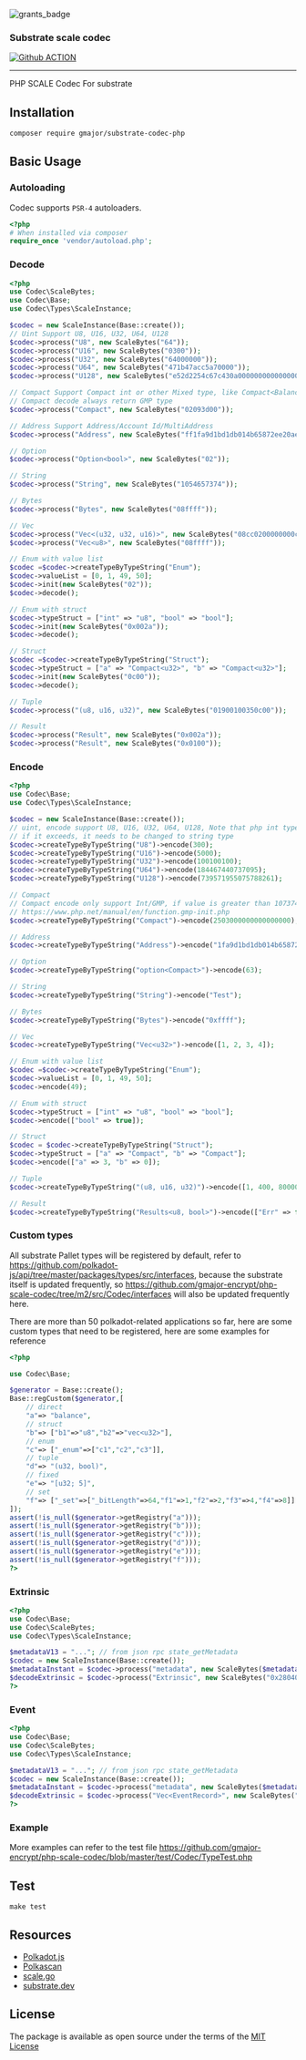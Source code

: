 ![grants_badge](./grants_badge.png)

### Substrate scale codec

[![Github ACTION](https://github.com/gmajor-encrypt/php-scale-codec/actions/workflows/ci.yml/badge.svg)](https://github.com/gmajor-encrypt/php-scale-codec/actions)

---
PHP SCALE Codec For substrate


## Installation

```sh
composer require gmajor/substrate-codec-php
```

## Basic Usage

### Autoloading

Codec supports `PSR-4` autoloaders.

```php
<?php
# When installed via composer
require_once 'vendor/autoload.php';
```


### Decode

```php
<?php
use Codec\ScaleBytes;
use Codec\Base;
use Codec\Types\ScaleInstance;

$codec = new ScaleInstance(Base::create());
// Uint Support U8, U16, U32, U64, U128
$codec->process("U8", new ScaleBytes("64"));
$codec->process("U16", new ScaleBytes("0300"));
$codec->process("U32", new ScaleBytes("64000000"));
$codec->process("U64", new ScaleBytes("471b47acc5a70000"));
$codec->process("U128", new ScaleBytes("e52d2254c67c430a0000000000000000"));

// Compact Support Compact int or other Mixed type, like Compact<Balance>
// Compact decode always return GMP type 
$codec->process("Compact", new ScaleBytes("02093d00"));

// Address Support Address/Account Id/MultiAddress
$codec->process("Address", new ScaleBytes("ff1fa9d1bd1db014b65872ee20aee4fd4d3a942d95d3357f463ea6c799130b6318"));

// Option
$codec->process("Option<bool>", new ScaleBytes("02"));

// String 
$codec->process("String", new ScaleBytes("1054657374"));

// Bytes
$codec->process("Bytes", new ScaleBytes("08ffff"));

// Vec
$codec->process("Vec<(u32, u32, u16)>", new ScaleBytes("08cc0200000000ce0200000001"));
$codec->process("Vec<u8>", new ScaleBytes("08ffff"));

// Enum with value list
$codec =$codec->createTypeByTypeString("Enum");
$codec->valueList = [0, 1, 49, 50];
$codec->init(new ScaleBytes("02"));
$codec->decode();

// Enum with struct 
$codec->typeStruct = ["int" => "u8", "bool" => "bool"];
$codec->init(new ScaleBytes("0x002a"));
$codec->decode();

// Struct
$codec =$codec->createTypeByTypeString("Struct");
$codec->typeStruct = ["a" => "Compact<u32>", "b" => "Compact<u32>"];
$codec->init(new ScaleBytes("0c00"));
$codec->decode();

// Tuple
$codec->process("(u8, u16, u32)", new ScaleBytes("01900100350c00"));

// Result
$codec->process("Result", new ScaleBytes("0x002a"));
$codec->process("Result", new ScaleBytes("0x0100"));
```

### Encode

```php
<?php
use Codec\Base;
use Codec\Types\ScaleInstance;

$codec = new ScaleInstance(Base::create());
// uint, encode support U8, U16, U32, U64, U128, Note that php int type support needs to be less than 9223372036854775807, 
// if it exceeds, it needs to be changed to string type
$codec->createTypeByTypeString("U8")->encode(300);
$codec->createTypeByTypeString("U16")->encode(5000);
$codec->createTypeByTypeString("U32")->encode(100100100);
$codec->createTypeByTypeString("U64")->encode(184467440737095);
$codec->createTypeByTypeString("U128")->encode(739571955075788261);

// Compact
// Compact encode only support Int/GMP, if value is greater than 1073741823 (2**30-1), please use GMP type
// https://www.php.net/manual/en/function.gmp-init.php
$codec->createTypeByTypeString("Compact")->encode(2503000000000000000);

// Address
$codec->createTypeByTypeString("Address")->encode("1fa9d1bd1db014b65872ee20aee4fd4d3a942d95d3357f463ea6c799130b6318");

// Option
$codec->createTypeByTypeString("option<Compact>")->encode(63);

// String
$codec->createTypeByTypeString("String")->encode("Test");

// Bytes
$codec->createTypeByTypeString("Bytes")->encode("0xffff");

// Vec
$codec->createTypeByTypeString("Vec<u32>")->encode([1, 2, 3, 4]);

// Enum with value list
$codec =$codec->createTypeByTypeString("Enum");
$codec->valueList = [0, 1, 49, 50];
$codec->encode(49);

// Enum with struct 
$codec->typeStruct = ["int" => "u8", "bool" => "bool"];
$codec->encode(["bool" => true]);

// Struct
$codec = $codec->createTypeByTypeString("Struct");
$codec->typeStruct = ["a" => "Compact", "b" => "Compact"];
$codec->encode(["a" => 3, "b" => 0]);

// Tuple
$codec->createTypeByTypeString("(u8, u16, u32)")->encode([1, 400, 800000]);

// Result
$codec->createTypeByTypeString("Results<u8, bool>")->encode(["Err" => false]);

```

### Custom types

All substrate Pallet types will be registered by default, refer to https://github.com/polkadot-js/api/tree/master/packages/types/src/interfaces, 
because the substrate itself is updated frequently, so https://github.com/gmajor-encrypt/php-scale-codec/tree/m2/src/Codec/interfaces 
will also be updated frequently here.

There are more than 50 polkadot-related applications so far, 
here are some custom types that need to be registered, here are some examples for reference

```php
<?php

use Codec\Base;

$generator = Base::create();
Base::regCustom($generator,[
    // direct
    "a"=> "balance",
    // struct      
    "b"=> ["b1"=>"u8","b2"=>"vec<u32>"],
    // enum
    "c"=> ["_enum"=>["c1","c2","c3"]],
    // tuple
    "d"=> "(u32, bool)",
    // fixed
    "e"=> "[u32; 5]",
    // set
    "f"=> ["_set"=>["_bitLength"=>64,"f1"=>1,"f2"=>2,"f3"=>4,"f4"=>8]]
]);
assert(!is_null($generator->getRegistry("a")));
assert(!is_null($generator->getRegistry("b")));
assert(!is_null($generator->getRegistry("c")));
assert(!is_null($generator->getRegistry("d")));
assert(!is_null($generator->getRegistry("e")));
assert(!is_null($generator->getRegistry("f")));
?>
```

### Extrinsic

```php
<?php
use Codec\Base;
use Codec\ScaleBytes;
use Codec\Types\ScaleInstance;

$metadataV13 = "..."; // from json rpc state_getMetadata
$codec = new ScaleInstance(Base::create());
$metadataInstant = $codec->process("metadata", new ScaleBytes($metadataV13));
$decodeExtrinsic = $codec->process("Extrinsic", new ScaleBytes("0x280403000b819fc2837a01"), $metadataInstant);
?>
```

### Event

```php
<?php
use Codec\Base;
use Codec\ScaleBytes;
use Codec\Types\ScaleInstance;

$metadataV13 = "..."; // from json rpc state_getMetadata
$codec = new ScaleInstance(Base::create());
$metadataInstant = $codec->process("metadata", new ScaleBytes($metadataV13));
$decodeExtrinsic = $codec->process("Vec<EventRecord>", new ScaleBytes("0x080000000000000050e90b0b000000000200000001000000000080b2e60e00000000020000"), $metadataInstant);
?>
```

### Example

More examples can refer to the test file https://github.com/gmajor-encrypt/php-scale-codec/blob/master/test/Codec/TypeTest.php

## Test

```
make test
```


## Resources

- [Polkadot.js](http://polkadot.js.org/)
- [Polkascan](https://github.com/polkascan/py-scale-codec)
- [scale.go](https://github.com/itering/scale.go)
- [substrate.dev](https://substrate.dev/docs/en/knowledgebase/advanced/codec)


## License

The package is available as open source under the terms of the [MIT License](https://opensource.org/licenses/MIT)
